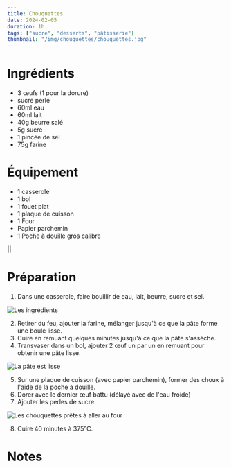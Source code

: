 ```yaml
---
title: Chouquettes
date: 2024-02-05
duration: 1h
tags: ["sucré", "desserts", "pâtisserie"]
thumbnail: "/img/chouquettes/chouquettes.jpg"
---
```


# Ingrédients

+ 3 œufs (1 pour la dorure)
+ sucre perlé
+ 60ml eau
+ 60ml lait
+ 40g beurre salé
+ 5g sucre
+ 1 pincée de sel
+ 75g farine

# Équipement

+ 1 casserole
+ 1 bol
+ 1 fouet plat
+ 1 plaque de cuisson
+ 1 Four
+ Papier parchemin
+ 1 Poche à douille gros calibre

||

# Préparation

1. Dans une casserole, faire bouillir de eau, lait, beurre, sucre et sel.

![Les ingrédients](/img/chouquettes/chouquettes-step-1.jpg)

2. Retirer du feu, ajouter la farine, mélanger jusqu'à ce que la pâte forme une boule lisse.
3. Cuire en remuant quelques minutes jusqu'à ce que la pâte s'assèche.
4. Transvaser dans un bol, ajouter 2 œuf un par un en remuant pour obtenir une pâte lisse.

![La pâte est lisse](/img/chouquettes/chouquettes-step-4.jpg)

5. Sur une plaque de cuisson (avec papier parchemin), former des choux à l'aide de la poche à douille.
6. Dorer avec le dernier œuf battu (délayé avec de l'eau froide)
7. Ajouter les perles de sucre.

![Les chouquettes prêtes à aller au four](/img/chouquettes/chouquettes-step-7.jpg)

8. Cuire 40 minutes à 375°C.

# Notes
